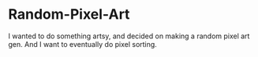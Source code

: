 # Random-Pixel-Art
I wanted to do something artsy, and decided on making a random pixel art gen. And I want to eventually do pixel sorting.
